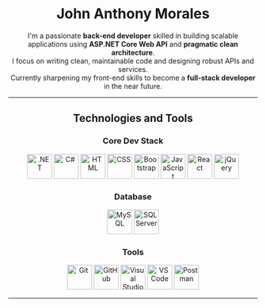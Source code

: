 <div align="center">
 
  # John Anthony Morales  

  <p>
    I'm a passionate <strong>back-end developer</strong> skilled in building scalable applications using 
    <strong>ASP.NET Core Web API</strong> and <strong>pragmatic clean architecture</strong>.<br>
    I focus on writing clean, maintainable code and designing robust APIs and services.<br>
    Currently sharpening my front-end skills to become a <strong>full-stack developer</strong> in the near future.
  </p>
</div>

---

<div align="center">
  <h2>Technologies and Tools</h2>
</div>

<div align="center">

  <h3>Core Dev Stack</h3>
  <p align="center">
    <img src="https://upload.wikimedia.org/wikipedia/commons/7/7d/Microsoft_.NET_logo.svg" alt=".NET" width="50" height="50"/>
    <img src="https://cdn.jsdelivr.net/gh/devicons/devicon/icons/csharp/csharp-original.svg" alt="C#" width="50" height="50"/>
    <img src="https://cdn.jsdelivr.net/gh/devicons/devicon/icons/html5/html5-original.svg" alt="HTML" width="50" height="50"/>
    <img src="https://cdn.jsdelivr.net/gh/devicons/devicon/icons/css3/css3-original.svg" alt="CSS" width="50" height="50"/>
    <img src="https://cdn.jsdelivr.net/gh/devicons/devicon/icons/bootstrap/bootstrap-original.svg" alt="Bootstrap" width="50" height="50"/>
    <img src="https://cdn.jsdelivr.net/gh/devicons/devicon/icons/javascript/javascript-original.svg" alt="JavaScript" width="50" height="50"/>
    <img src="https://cdn.jsdelivr.net/gh/devicons/devicon/icons/react/react-original.svg" alt="React" width="50" height="50"/>
    <img src="https://cdn.jsdelivr.net/gh/devicons/devicon/icons/jquery/jquery-original.svg" alt="jQuery" width="50" height="50"/>
  </p>

  <h3>Database</h3>
  <p align="center">
    <img src="https://cdn.jsdelivr.net/gh/devicons/devicon/icons/mysql/mysql-original.svg" alt="MySQL" width="50" height="50"/>
    <img src="https://cdn.jsdelivr.net/gh/devicons/devicon/icons/microsoftsqlserver/microsoftsqlserver-plain.svg" alt="SQL Server" width="50" height="50"/>
  </p>

  <h3>Tools</h3>
  <p align="center">
    <img src="https://cdn.jsdelivr.net/gh/devicons/devicon/icons/git/git-original.svg" alt="Git" width="50" height="50"/>
    <img src="https://cdn.jsdelivr.net/gh/devicons/devicon/icons/github/github-original.svg" alt="GitHub" width="50" height="50"/>
    <img src="https://cdn.jsdelivr.net/gh/devicons/devicon/icons/visualstudio/visualstudio-plain.svg" alt="Visual Studio" width="50" height="50"/>
    <img src="https://cdn.jsdelivr.net/gh/devicons/devicon/icons/vscode/vscode-original.svg" alt="VS Code" width="50" height="50"/>
    <img src="https://www.vectorlogo.zone/logos/getpostman/getpostman-icon.svg" alt="Postman" width="50" height="50"/>
  </p>
</div>

---
